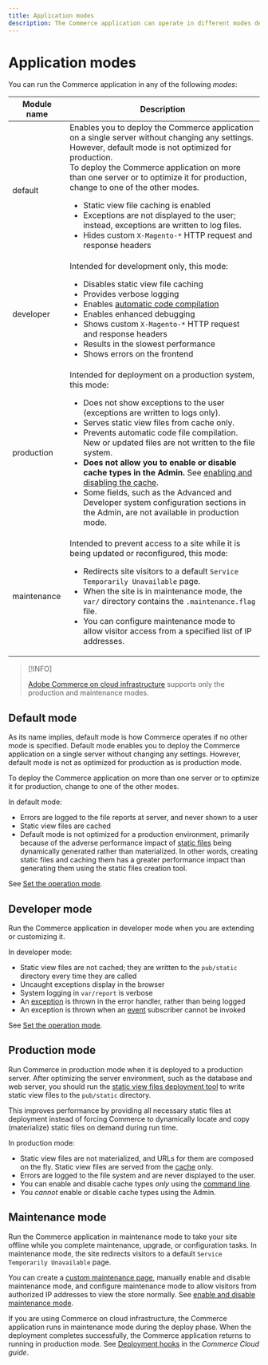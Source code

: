 ```yaml
---
title: Application modes
description: The Commerce application can operate in different modes depending on your needs. View a detailed list of the application modes available.
---
```


# Application modes

You can run the Commerce application in any of the following _modes_:

| Module name | Description |
| ----------- | ----------- |
| default     | Enables you to deploy the Commerce application on a single server without changing any settings. However, default mode is not optimized for production.<br>To deploy the Commerce application on more than one server or to optimize it for production, change to one of the other modes.<ul><li>Static view file caching is enabled</li><li>Exceptions are not displayed to the user; instead, exceptions are written to log files.</li><li>Hides custom `X-Magento-*` HTTP request and response headers</li></ul> |
| developer   | Intended for development only, this mode:<ul><li>Disables static view file caching</li><li>Provides verbose logging</li><li>Enables [automatic code compilation](../cli/code-compiler.md)</li><li>Enables enhanced debugging</li><li>Shows custom `X-Magento-*` HTTP request and response headers</li><li>Results in the slowest performance</li><li>Shows errors on the frontend</li></ul> |
|production  | Intended for deployment on a production system, this mode:<ul><li>Does not show exceptions to the user (exceptions are written to logs only).</li><li>Serves static view files from cache only.</li><li>Prevents automatic code file compilation. New or updated files are not written to the file system.</li><li>**Does not allow you to enable or disable cache types in the Admin.** See [enabling and disabling the cache](../cli/manage-cache.md#enable-or-disable-cache-types).</li><li>Some fields, such as the Advanced and Developer system configuration sections in the Admin, are not available in production mode.</li></ul> |
| maintenance | Intended to prevent access to a site while it is being updated or reconfigured, this mode:<ul><li>Redirects site visitors to a default `Service Temporarily Unavailable` page.</li><li>When the site is in maintenance mode, the `var/` directory contains the `.maintenance.flag` file.</li><li>You can configure maintenance mode to allow visitor access from a specified list of IP addresses.</li></ul> |

>[!INFO]
>
>[Adobe Commerce on cloud infrastructure](https://devdocs.magento.com/cloud/bk-cloud.html) supports only the production and maintenance modes.

## Default mode

As its name implies, default mode is how Commerce operates if no other mode is specified. Default mode enables you to deploy the Commerce application on a single server without changing any settings. However, default mode is not as optimized for production as is production mode.

To deploy the Commerce application on more than one server or to optimize it for production, change to one of the other modes.

In default mode:

- Errors are logged to the file reports at server, and never shown to a user
- Static view files are cached
- Default mode is not optimized for a production environment, primarily because of the adverse performance impact of [static files](https://glossary.magento.com/static-files) being dynamically generated rather than materialized. In other words, creating static files and caching them has a greater performance impact than generating them using the static files creation tool.

See [Set the operation mode](../cli/set-mode.md).

## Developer mode

Run the Commerce application in developer mode when you are extending or customizing it.

In developer mode:

- Static view files are not cached; they are written to the `pub/static` directory every time they are called
- Uncaught exceptions display in the browser
- System logging in `var/report` is verbose
- An [exception](https://glossary.magento.com/exception) is thrown in the error handler, rather than being logged
- An exception is thrown when an [event](https://glossary.magento.com/event) subscriber cannot be invoked

See [Set the operation mode](../cli/set-mode.md).

## Production mode

Run Commerce in production mode when it is deployed to a production server. After optimizing the server environment, such as the database and web server, you should run the [static view files deployment tool](../cli/static-view-file-deployment.md) to write static view files to the `pub/static` directory.

This improves performance by providing all necessary static files at deployment instead of forcing Commerce to dynamically locate and copy (materialize) static files on demand during run time.

In production mode:

- Static view files are not materialized, and URLs for them are composed on the fly. Static view files are served from the [cache](https://glossary.magento.com/cache) only.
- Errors are logged to the file system and are never displayed to the user.
- You can enable and disable cache types _only_ using the [command line](../cli/manage-cache.md#config-cli-subcommands-cache-en).
- You _cannot_ enable or disable cache types using the Admin.

## Maintenance mode

Run the Commerce application in maintenance mode to take your site offline while you complete maintenance, upgrade, or configuration tasks. In maintenance mode, the site redirects visitors to a default `Service Temporarily Unavailable` page.

You can create a [custom maintenance page](../../upgrade/troubleshooting/maintenance-mode-options.md), manually enable and disable maintenance mode, and configure maintenance mode to allow visitors from authorized IP addresses to view the store normally. See [enable and disable maintenance mode](../../installation/tutorials/maintenance-mode.md).

If you are using Commerce on cloud infrastructure, the Commerce application runs in maintenance mode during the deploy phase. When the deployment completes successfully, the Commerce application returns to running in production mode. See [Deployment hooks](https://devdocs.magento.com/cloud/reference/discover-deploy.html#cloud-deploy-over-phases-hook) in the _Commerce Cloud guide_.
